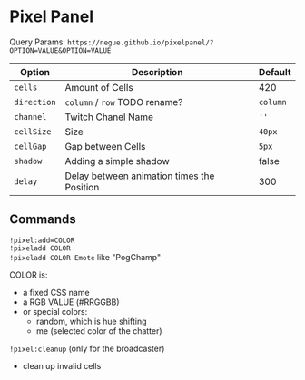 # Pixel Panel

Query Params: `https://negue.github.io/pixelpanel/?OPTION=VALUE&OPTION=VALUE`

| Option  |  Description | Default |
|---|---|---|
| `cells`  |  Amount of Cells |  420 |
|  `direction` | `column` / `row` TODO rename?   | `column` |
|  `channel` | Twitch Chanel Name  | `''` |
|  `cellSize` | Size    |`40px`  |
|  `cellGap` | Gap between Cells    |`5px` |
|  `shadow` | Adding a simple shadow    |false |
|  `delay` | Delay between animation times the Position   |300 |

## Commands

`!pixel:add=COLOR` <br>
`!pixeladd COLOR` <br>
`!pixeladd COLOR Emote` like "PogChamp"

COLOR is:
- a fixed CSS name
- a RGB VALUE (#RRGGBB)
- or special colors:
  - random, which is hue shifting
  - me (selected color of the chatter)

`!pixel:cleanup` (only for the broadcaster)
- clean up invalid cells
